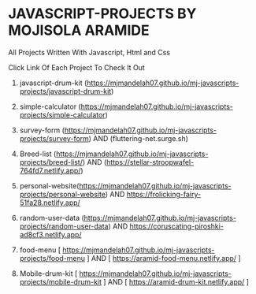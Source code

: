 # JAVASCRIPT-PROJECTS BY MOJISOLA ARAMIDE

All Projects Written With Javascript, Html and Css

Click Link Of Each Project To Check It Out

1. javascript-drum-kit (<https://mjmandelah07.github.io/mj-javascripts-projects/javascript-drum-kit>)
2. simple-calculator  (<https://mjmandelah07.github.io/mj-javascripts-projects/simple-calculator>)
3. survey-form (<https://mjmandelah07.github.io/mj-javascripts-projects/survey-form>) AND
                (fluttering-net.surge.sh)
4. Breed-list (<https://mjmandelah07.github.io/mj-javascripts-projects/breed-list/>) AND (<https://stellar-stroopwafel-764fd7.netlify.app/>)
5. personal-website(<https://mjmandelah07.github.io/mj-javascripts-projects/personal-website>) AND <https://frolicking-fairy-51fa28.netlify.app/>

6. random-user-data (<https://mjmandelah07.github.io/mj-javascripts-projects/random-user-data>) AND <https://coruscating-piroshki-ad8cf3.netlify.app/>

7. food-menu [ https://mjmandelah07.github.io/mj-javascripts-projects/food-menu ] AND [ https://aramid-food-menu.netlify.app/ ]
8. Mobile-drum-kit [ https://mjmandelah07.github.io/mj-javascripts-projects/mobile-drum-kit ] AND [ https://aramid-drum-kit.netlify.app/ ]
